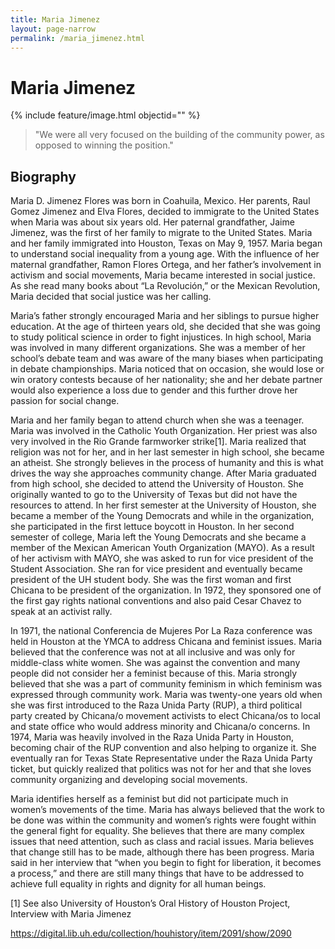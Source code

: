 ```yaml
---
title: Maria Jimenez
layout: page-narrow
permalink: /maria_jimenez.html
---
```

# Maria Jimenez

{% include feature/image.html objectid="" %}

>"We were all very focused on the building of the community power, as opposed to winning the position." 

## Biography

Maria D. Jimenez Flores was born in Coahuila, Mexico. Her parents, Raul Gomez Jimenez and Elva Flores, decided to immigrate to the United States when Maria was about six years old. Her paternal grandfather, Jaime Jimenez, was the first of her family to migrate to the United States. Maria and her family immigrated into Houston, Texas on May 9, 1957. Maria began to understand social inequality from a young age. With the influence of her maternal grandfather, Ramon Flores Ortega, and her father’s involvement in activism and social movements, Maria became interested in social justice. As she read many books about “La Revolución,” or the Mexican Revolution, Maria decided that social justice was her calling.

Maria’s father strongly encouraged Maria and her siblings to pursue higher education. At the age of thirteen years old, she decided that she was going to study political science in order to fight injustices. In high school, Maria was involved in many different organizations. She was a member of her school’s debate team and was aware of the many biases when participating in debate championships. Maria noticed that on occasion, she would lose or win oratory contests because of her nationality; she and her debate partner would also experience a loss due to gender and this further drove her passion for social change.

Maria and her family began to attend church when she was a teenager. Maria was involved in the Catholic Youth Organization. Her priest was also very involved in the Rio Grande farmworker strike[1]. Maria realized that religion was not for her, and in her last semester in high school, she became an atheist. She strongly believes in the process of humanity and this is what drives the way she approaches community change. After Maria graduated from high school, she decided to attend the University of Houston. She originally wanted to go to the University of Texas but did not have the resources to attend. In her first semester at the University of Houston, she became a member of the Young Democrats and while in the organization, she participated in the first lettuce boycott in Houston. In her second semester of college, Maria left the Young Democrats and she became a member of the Mexican American Youth Organization (MAYO). As a result of her activism with MAYO, she was asked to run for vice president of the Student Association. She ran for vice president and eventually became president of the UH student body. She was the first woman and first Chicana to be president of the organization. In 1972, they sponsored one of the first gay rights national conventions and also paid Cesar Chavez to speak at an activist rally.

In 1971, the national Conferencia de Mujeres Por La Raza conference was held in Houston at the YMCA to address Chicana and feminist issues. Maria believed that the conference was not at all inclusive and was only for middle-class white women. She was against the convention and many people did not consider her a feminist because of this. Maria strongly believed that she was a part of community feminism in which feminism was expressed through community work. Maria was twenty-one years old when she was first introduced to the Raza Unida Party (RUP), a third political party created by Chicana/o movement activists to elect Chicana/os to local and state office who would address minority and Chicana/o concerns. In 1974, Maria was heavily involved in the Raza Unida Party in Houston, becoming chair of the RUP convention and also helping to organize it. She eventually ran for Texas State Representative under the Raza Unida Party ticket, but quickly realized that politics was not for her and that she loves community organizing and developing social movements.

Maria identifies herself as a feminist but did not participate much in women’s movements of the time. Maria has always believed that the work to be done was within the community and women’s rights were fought within the general fight for equality. She believes that there are many complex issues that need attention, such as class and racial issues. Maria believes that change still has to be made, although there has been progress. Maria said in her interview that “when you begin to fight for liberation, it becomes a process,” and there are still many things that have to be addressed to achieve full equality in rights and dignity for all human beings.

 

[1] See also University of Houston’s Oral History of Houston Project, Interview with Maria Jimenez

https://digital.lib.uh.edu/collection/houhistory/item/2091/show/2090
